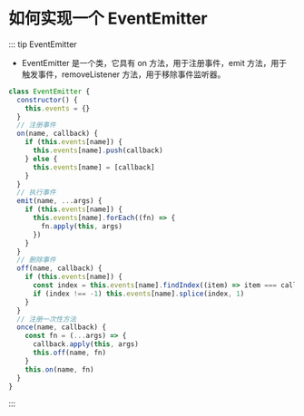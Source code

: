 # 如何实现一个 EventEmitter

::: tip EventEmitter

- EventEmitter 是一个类，它具有 on 方法，用于注册事件，emit 方法，用于触发事件，removeListener 方法，用于移除事件监听器。

```js
class EventEmitter {
  constructor() {
    this.events = {}
  }
  // 注册事件
  on(name, callback) {
    if (this.events[name]) {
      this.events[name].push(callback)
    } else {
      this.events[name] = [callback]
    }
  }
  // 执行事件
  emit(name, ...args) {
    if (this.events[name]) {
      this.events[name].forEach((fn) => {
        fn.apply(this, args)
      })
    }
  }
  // 删除事件
  off(name, callback) {
    if (this.events[name]) {
      const index = this.events[name].findIndex((item) => item === callback)
      if (index !== -1) this.events[name].splice(index, 1)
    }
  }
  // 注册一次性方法
  once(name, callback) {
    const fn = (...args) => {
      callback.apply(this, args)
      this.off(name, fn)
    }
    this.on(name, fn)
  }
}
```

:::
